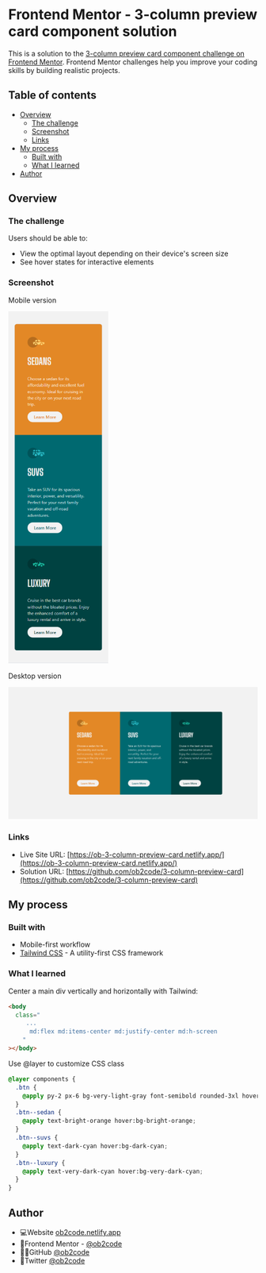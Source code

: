 # Frontend Mentor - 3-column preview card component solution

This is a solution to the [3-column preview card component challenge on Frontend Mentor](https://www.frontendmentor.io/challenges/3column-preview-card-component-pH92eAR2-). Frontend Mentor challenges help you improve your coding skills by building realistic projects.

## Table of contents

- [Overview](#overview)
  - [The challenge](#the-challenge)
  - [Screenshot](#screenshot)
  - [Links](#links)
- [My process](#my-process)
  - [Built with](#built-with)
  - [What I learned](#what-i-learned)
- [Author](#author)

## Overview

### The challenge

Users should be able to:

- View the optimal layout depending on their device's screen size
- See hover states for interactive elements

### Screenshot

Mobile version

<img src="./screencapture-mobile.png" alt="MarineGEO circle logo" style=" width:40%;"/>

Desktop version

<img src="./screencapture-desktop.png" alt="MarineGEO circle logo" style="height:50%; width:100%;"/>

### Links

- Live Site URL: [https://ob-3-column-preview-card.netlify.app/](https://ob-3-column-preview-card.netlify.app/)
- Solution URL: [https://github.com/ob2code/3-column-preview-card](https://github.com/ob2code/3-column-preview-card)

## My process

### Built with

- Mobile-first workflow
- [Tailwind CSS](https://tailwindcss.com/) - A utility-first CSS framework

### What I learned

Center a main div vertically and horizontally with Tailwind:

```html
<body
  class="
     ...
      md:flex md:items-center md:justify-center md:h-screen
    "
></body>
```

Use @layer to customize CSS class

```css
@layer components {
  .btn {
    @apply py-2 px-6 bg-very-light-gray font-semibold rounded-3xl hover:text-very-light-gray/75 hover:ring-2 hover:ring-white/75;
  }
  .btn--sedan {
    @apply text-bright-orange hover:bg-bright-orange;
  }
  .btn--suvs {
    @apply text-dark-cyan hover:bg-dark-cyan;
  }
  .btn--luxury {
    @apply text-very-dark-cyan hover:bg-very-dark-cyan;
  }
}
```

## Author

- 💻Website [ob2code.netlify.app](https://ob2code.netlify.app/)
- 💪Frontend Mentor - [@ob2code](https://www.frontendmentor.io/profile/ob2code)
- 👨‍💻GitHub [@ob2code](https://github.com/ob2code)
- 🐤Twitter [@ob2code](https://twitter.com/ob2code)

